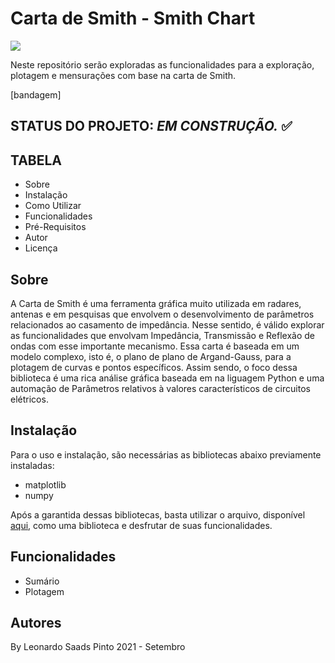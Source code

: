 # Carta de Smith -  Smith Chart

![](https://raw.githubusercontent.com/leonardoSaaads/CartaSmith/main/Imagens%20Projeto/Azul%20Companhia%20A%C3%A9rea%20Geral%20LinkedIn%20Banner.png?token=AQUTBFW2HFB4UIVXU2SM76TBJSFTC)

Neste repositório serão exploradas as funcionalidades para a exploração, plotagem e mensurações com base na carta de Smith.

[bandagem]


## STATUS DO PROJETO: *EM CONSTRUÇÃO.* ✅


## TABELA
* Sobre
* Instalação
* Como Utilizar
* Funcionalidades
* Pré-Requisitos
* Autor
* Licença


## Sobre

A Carta de Smith é uma ferramenta gráfica muito utilizada em radares, antenas e em pesquisas que envolvem o desenvolvimento de parâmetros relacionados ao casamento de impedância. Nesse sentido, é válido explorar as funcionalidades que envolvam Impedância, Transmissão e Reflexão de ondas com esse importante mecanismo. Essa carta é baseada em um modelo complexo, isto é, o plano de plano de Argand-Gauss, para a plotagem de curvas e pontos específicos. Assim sendo, o foco dessa biblioteca é uma rica análise gráfica baseada em na liguagem Python e uma automação de Parâmetros relativos à valores característicos de circuitos elétricos.

## Instalação

Para o uso e instalação, são necessárias as bibliotecas abaixo previamente instaladas:

* matplotlib
* numpy

Após a garantida dessas bibliotecas, basta utilizar o arquivo, disponível [aqui](), como uma biblioteca e desfrutar de suas funcionalidades.

## Funcionalidades

* Sumário
* Plotagem

## Autores

By Leonardo Saads Pinto
2021 - Setembro 
